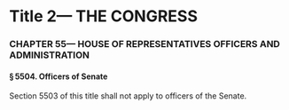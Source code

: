 
# Title 2— THE CONGRESS
### CHAPTER 55— HOUSE OF REPRESENTATIVES OFFICERS AND ADMINISTRATION
#### § 5504. Officers of Senate

Section 5503 of this title shall not apply to officers of the Senate.
